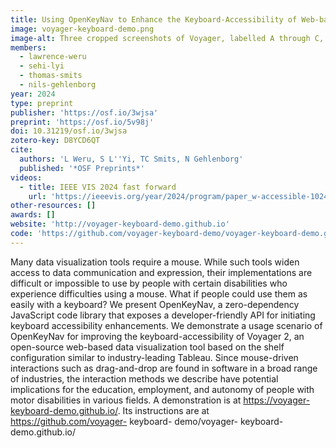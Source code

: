 ```yaml
---
title: Using OpenKeyNav to Enhance the Keyboard-Accessibility of Web-based Data Visualization Tools
image: voyager-keyboard-demo.png
image-alt: Three cropped screenshots of Voyager, labelled A through C, with arrows pointing from A to B and from B to C. A shows a two-column layout, with a list of data field "pills" on the left, and a list of empty data shelves (encodings, marks, facets and more) on the right. The data field pills on the left column are all given pink labels (unique alphabetic letters for each) and surrounded with a pink outline. B shows the same view but cropped to part of the layout. Here, only one of the pills in the left column is labeled, this time with a small dot instead of a letter. The right column's empty shelves are highlighted green with the words 'drop a field here' and have the same pink outlines with alphabetic labels. C shows the same view but cropped. Here, there are no pink highlights. Instead, on the encoding field called 'x', there is now a filled data field called 'Major_Genre'. 
members:
  - lawrence-weru
  - sehi-lyi
  - thomas-smits
  - nils-gehlenborg
year: 2024
type: preprint
publisher: 'https://osf.io/3wjsa'
preprint: 'https://osf.io/5v98j'
doi: 10.31219/osf.io/3wjsa
zotero-key: D8YCD6QT
cite:
  authors: 'L Weru, S L''Yi, TC Smits, N Gehlenborg'
  published: '*OSF Preprints*'
videos:
  - title: IEEE VIS 2024 fast forward
    url: 'https://ieeevis.org/year/2024/program/paper_w-accessible-1024.html'
other-resources: []
awards: []
website: 'http://voyager-keyboard-demo.github.io'
code: 'https://github.com/voyager-keyboard-demo/voyager-keyboard-demo.github.io'
---
```

Many data visualization tools require a mouse. While such tools widen access to data communication and expression, their implementations are difficult or impossible to use by people with certain disabilities who experience difficulties using a mouse. What if people could use them as easily with a keyboard? We present OpenKeyNav, a zero-dependency JavaScript code library that exposes a developer-friendly API for initiating keyboard accessibility enhancements. We demonstrate a usage scenario of OpenKeyNav for improving the keyboard-accessibility of Voyager 2, an open-source web-based data visualization tool based on the shelf configuration similar to industry-leading Tableau. Since mouse-driven interactions such as drag-and-drop are found in software in a broad range of industries, the interaction methods we describe have potential implications for the education, employment, and autonomy of people with motor disabilities in various fields. A demonstration is at https://voyager-keyboard-demo.github.io/. Its instructions are at https://github.com/voyager- keyboard- demo/voyager- keyboard- demo.github.io/
